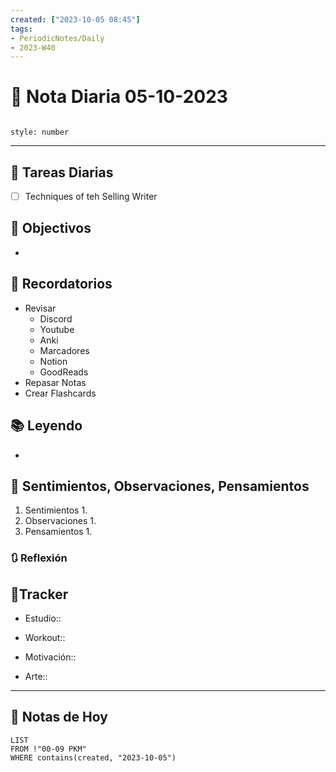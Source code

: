 ```yaml
---
created: ["2023-10-05 08:45"]
tags:
- PeriodicNotes/Daily
- 2023-W40
---
```


# 📅 Nota Diaria 05-10-2023
```toc

style: number

```

---
## 🔷 Tareas Diarias
- [ ] Techniques of teh Selling Writer

## 🎯 Objectivos
- 
## 📕 Recordatorios
- Revisar
	- Discord
	- Youtube
	- Anki
	- Marcadores
	- Notion
	- GoodReads
- Repasar Notas
- Crear Flashcards

## 📚 Leyendo
- 
## 💬 Sentimientos, Observaciones, Pensamientos 
1. Sentimientos
	1. 
2. Observaciones
	1. 
3. Pensamientos
	1. 
### 🔃 Reflexión

## 🔷Tracker

- Estudio::

- Workout::

- Motivación::

- Arte::
---

## 📅 Notas de Hoy
```dataview
LIST 
FROM !"00-09 PKM" 
WHERE contains(created, "2023-10-05")
```